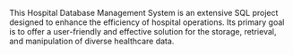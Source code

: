 This Hospital Database Management System is an extensive SQL project designed to enhance the efficiency of hospital operations. Its primary goal is to offer a user-friendly and effective solution for the storage, retrieval, and manipulation of diverse healthcare data.
